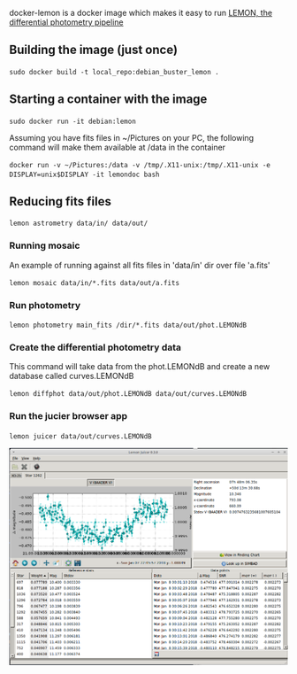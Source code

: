 docker-lemon is a docker image which makes it easy to run [LEMON, the differential photometry pipeline](https://github.com/vterron/lemon)

## Building the image (just once)

`sudo docker build -t local_repo:debian_buster_lemon .`

## Starting a container with the image
`sudo docker run -it debian:lemon`

Assuming you have fits files in ~/Pictures on your PC, the following command will make them available at /data in the container

`docker run -v ~/Pictures:/data -v /tmp/.X11-unix:/tmp/.X11-unix -e DISPLAY=unix$DISPLAY -it lemondoc bash`

## Reducing fits files

`lemon astrometry data/in/ data/out/`

### Running mosaic

An example of running against all fits files in 'data/in' dir over file 'a.fits'

`lemon mosaic data/in/*.fits data/out/a.fits`

### Run photometry

`lemon photometry main_fits /dir/*.fits data/out/phot.LEMONdB`

### Create the differential photometry data

This command will take data from the phot.LEMONdB and create a new database called curves.LEMONdB

`lemon diffphot data/out/phot.LEMONdB data/out/curves.LEMONdB`

### Run the jucier browser app

`lemon juicer data/out/curves.LEMONdB`

![screenshot](https://raw.githubusercontent.com/dokeeffe/docker-lemon/master/docs/juicer-screenshot.png)


